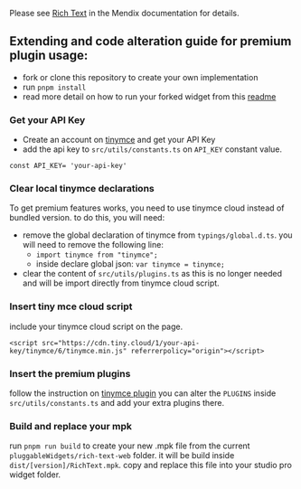 Please see [Rich Text](https://docs.mendix.com/appstore/widgets/rich-text) in the Mendix documentation for details.

## Extending and code alteration guide for premium plugin usage:

-   fork or clone this repository to create your own implementation
-   run `pnpm install`
-   read more detail on how to run your forked widget from this [readme](/README.md)

### Get your API Key

-   Create an account on [tinymce](https://www.tiny.cloud/) and get your API Key
-   add the api key to `src/utils/constants.ts` on `API_KEY` constant value.

```
const API_KEY= 'your-api-key'
```

### Clear local tinymce declarations

To get premium features works, you need to use tinymce cloud instead of bundled version.
to do this, you will need:

-   remove the global declaration of tinymce from `typings/global.d.ts`. you will need to remove the following line:
    -   `import tinymce from "tinymce";`
    -   inside declare global json: `var tinymce = tinymce;`
-   clear the content of `src/utils/plugins.ts` as this is no longer needed and will be import directly from tinymce cloud script.

### Insert tiny mce cloud script

include your tinymce cloud script on the page.

```
<script src="https://cdn.tiny.cloud/1/your-api-key/tinymce/6/tinymce.min.js" referrerpolicy="origin"></script>
```

### Insert the premium plugins

follow the instruction on [tinymce plugin](https://www.tiny.cloud/docs/tinymce/latest/plugins/)
you can alter the `PLUGINS` inside `src/utils/constants.ts` and add your extra plugins there.

### Build and replace your mpk

run `pnpm run build` to create your new .mpk file from the current `pluggableWidgets/rich-text-web` folder.
it will be build inside `dist/[version]/RichText.mpk`.
copy and replace this file into your studio pro widget folder.

